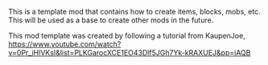 This is a template mod that contains how to create items, blocks, mobs, etc. This will be used as a base to create other mods in the future.

This mod template was created by following a tutorial from KaupenJoe, https://www.youtube.com/watch?v=0Pr_iHlVKsI&list=PLKGarocXCE1EO43Dlf5JGh7Yk-kRAXUEJ&pp=iAQB
